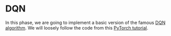 # DQN
In this phase, we are going to implement a basic version of the famous [DQN algorithm](https://storage.googleapis.com/deepmind-media/dqn/DQNNaturePaper.pdf).
We will loosely follow the code from this [PyTorch tutorial](https://pytorch.org/tutorials/intermediate/reinforcement_q_learning.html).
